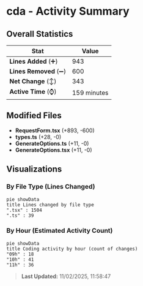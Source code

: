 # cda - Activity Summary 

## Overall Statistics

| Stat                   | Value                                                             |
| ---------------------- | ----------------------------------------------------------------- |
| **Lines Added** (➕)   | 943                                          |
| **Lines Removed** (➖) | 600                                        |
| **Net Change** (↕)    | 343                |
| **Active Time** (⌚)   | 159 minutes |


## Modified Files
- **RequestForm.tsx** (+893, -600)
- **types.ts** (+28, -0)
- **GenerateOptions.ts** (+11, -0)
- **GenerateOptions.tsx** (+11, -0)

## Visualizations

### By File Type (Lines Changed)

```mermaid
pie showData
title Lines changed by file type
".tsx" : 1504
".ts" : 39
```

### By Hour (Estimated Activity Count)

```mermaid
pie showData
title Coding activity by hour (count of changes)
"09h" : 18
"10h" : 41
"11h" : 36
```


> **Last Updated:** 11/02/2025, 11:58:47